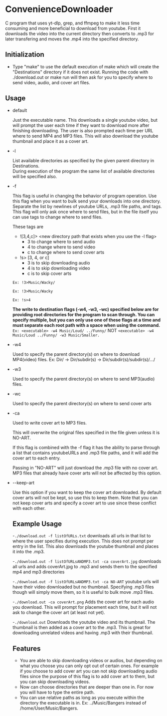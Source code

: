 # ConvenienceDownloader
C program that uses yt-dlp, grep, and ffmpeg to make it less time consuming and more beneficial to download from youtube. First it downloads the video into the current directory then converts to .mp3 for later transfering and moves the .mp4 into the specified directory.

## Initialization
  - Type "make" to use the default execution of make which will create the "Destinations" directory if it does not exist. Running the code with ./download.out or make run will then ask for you to specify where to send video, audio, and cover art files.

## Usage
  - default   

    Just the executable name. This downloads a single youtube video, but will prompt the user each time if they want to download more after finishing downloading. The user is also prompted each time per URL where to send MP4 and MP3 files. This will also download the youtube thumbnail and place it as a cover art.
    
  - -l

     List available directories as specified by the given parent directory in Destinations.    
    During execution of the program the same list of available directories will be specified also.
    
  - -f 

    This flag is useful in changing the behavior of program operation. Use this flag when you want to bulk send your downloads into one directory. Separate the list by newlines of youtube URLs, .mp3 file paths, and tags. This flag will only ask once where to send files, but in the file itself you can use tags to change where to send files.

    These tags are
    -  ![3,4,c]> <new directory path that exists when you use the -l flag>
        - 3 to change where to send audio
        - 4 to change where to send video
        - c to change where to send cover arts
    -  !s> [3, 4, or c]
        - 3 is to skip downloading audio
        - 4 is to skip downloading video
        - c is to skip cover arts

      ```Ex: !3>Music/Wacky/```

      ```Ex: !3>Music/Wacky```

      ```Ex: !s>4```

    **The write to destination flags (-w4, -w3, -wc) specified below are for providing root directories for the program to scan through. You can specify multiple, but you can only use one of these flags at a time and must separate each root path with a space when using the command.**
    ```Ex: <executable> -w4 Music/Loud/ ../Funny/```
    NOT
    ```<executable> -w4 Music/Loud ../Funny/ -w3 Music/Smaller.```

  - -w4

    Used to specify the parent directory(s) on where to download MP4(video) files. Ex: Dir/ -> Dir/subdir(s) -> Dir/subdir(s)/subdir(s)/.../
    
  - -w3

    Used to specify the parent directory(s) on where to send MP3(audio) files.
    
  - -wc  

     Used to specify the parent directory(s) on where to send cover arts
    
  - -ca

    Used to write cover art to MP3 files. 
    
    This will overwrite the original files specified in the file given unless it is NO-ART.
    
    If this flag is combined with the -f flag it has the ability to parse through a list
    that contains youtubeURLs and .mp3 file paths, and it will add the cover art to each entry.
    
    Passing in "NO-ART" will just download the .mp3 file with no cover art. MP3 files that already have cover arts will not be affected by this option.
- --keep-art

    Use this option if you want to keep the cover art downloaded. By default cover arts will not be kept, so use this to keep them.
    Note that you can not keep cover arts and specify a cover art to use since these conflict with each other.
    
    ## Example Usage
  
  -```./download.out -f listOfURLs.txt``` downloads all urls in that list to where the user specifies during execution. This does not prompt per entry in the list. This also downloads the youtube thumbnail and places it into the .mp3.
  
  -```./download.out -f listOfURLsANDMP3.txt -ca coverArt.jpg``` downloads all urls and adds coverArt.jpg to .mp3 and sends them to the specified mp4 and mp3 directories

  -```./download.out -f listOfURLsANDMP3.txt -ca NO-ART``` youtube urls will have their video downloaded but no thumbnail. Specifying .mp3 files though will simply move them, so it is useful to bulk move .mp3 files.
  
  -```./download.out -ca coverArt.png``` Adds the cover art for each audio you download. This will prompt for placement each time, but it will not ask to change the cover art (at least not yet).

  -```./download.out``` Downloads the youtube video and its thumbnail. The thumbnail is then added as a cover art to the .mp3. This is great for downloading unrelated videos and having .mp3 with their thumbnail.

  ## Features
  - You are able to skip downloading videos or audios, but depending on what you choose you can only opt out of certain ones. For example if you choose to add cover art you can not skip downloading audio files since the purpose of this flag is to add cover art to them, but you can skip downloading videos.
  - Now can choose directories that are deeper than one in. For now you will have to type the entire path.
  - You can use relative paths as long as you execute within the directory the executable is in. Ex: ../Music/Bangers instead of /home/User/Music/Bangers.
